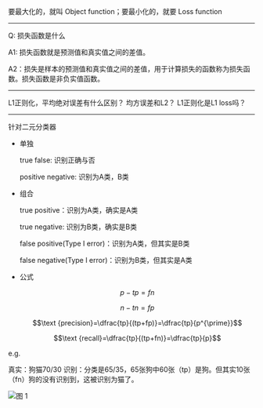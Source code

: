 要最大化的，就叫 Object function；要最小化的，就要 Loss function


---
Q: 损失函数是什么

A1: 损失函数就是预测值和真实值之间的差值。

A2：损失是样本的预测值和真实值之间的差值，用于计算损失的函数称为损失函数。损失函数是非负实值函数。


---

L1正则化，平均绝对误差有什么区别？
均方误差和L2？
L1正则化是L1 loss吗？

---



针对二元分类器

- 单独

    true false: 识别正确与否

    positive negative: 识别为A类，B类

- 组合
  
    true positive：识别为A类，确实是A类
    
    true negative: 识别为B类，确实是B类
    
    false positive(Type I error)：识别为A类，但其实是B类
    
    false negative(Type I error)：识别为B类，但其实是A类

- 公式
  
    $$p-tp=fn$$

    $$n-tn=fp$$

    $$\text {precision}=\dfrac{tp}{(tp+fp)}=\dfrac{tp}{p^{\prime}}$$

    $$\text {recall}=\dfrac{tp}{(tp+fn)}=\dfrac{tp}{p}$$

e.g.

真实：狗猫70/30
识别：分类是65/35，65张狗中60张（tp）是狗。但其实10张（fn）狗的没有识别到，这被识别为猫了。

![图 1](https://cdn.jsdelivr.net/gh/sword4869/pic1@main/images/202407062007803.png)  